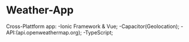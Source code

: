 # Weather-App
Cross-Plattform app:
-Ionic Framework & Vue;
-Capacitor(Geolocation);
-API:(api.openweathermap.org);
-TypeScript;


